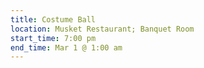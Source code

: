 ```yaml
---
title: Costume Ball
location: Musket Restaurant; Banquet Room
start_time: 7:00 pm
end_time: Mar 1 @ 1:00 am
---
```

